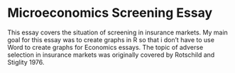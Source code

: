 # Microeconomics Screening Essay 

This essay covers the situation of screening in insurance markets. My main goal for this essay was to create graphs in R so that i don’t have to use Word to create graphs for Economics essays.
The topic of adverse selection in insurance markets was originally covered by Rotschild and Stiglity 1976. 
